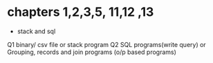 # chapters 1,2,3,5, 11,12 ,13
- stack and sql 

Q1 binary/ csv file or stack program
Q2 SQL programs(write query)
or 
Grouping, records and join programs
(o/p based programs)


